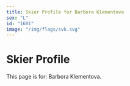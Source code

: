 ```yaml
---
title: Skier Profile for Barbora Klementova
sex: "L"
id: "1601"
image: "/img/flags/svk.svg" 
---
```


# Skier Profile

This page is for: Barbora Klementova.
    